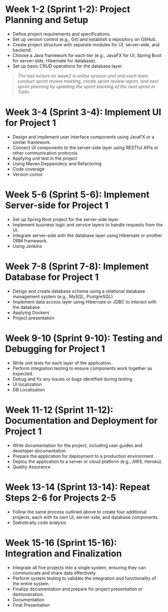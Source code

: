 # Week 1-2 (Sprint 1-2): Project Planning and Setup
* Define project requirements and specifications.
* Set up version control (e.g., Git) and establish a repository on GitHub.
* Create project structure with separate modules for UI, server-side, and backend.
* Choose a Java framework for each tier (e.g., JavaFX for UI, Spring Boot for server-side, Hibernate for database).
* Set up basic CRUD operations for the database layer.

> *The last lecture on week2 is online session and and each team conduct sprint review meeting, create sprint review report, and next sprint planning by updating the sprint backlog of the next sprint in Trello* 

# Week 3-4 (Sprint 3-4): Implement UI for Project 1
* Design and implement user interface components using JavaFX or a similar framework.
* Connect UI components to the server-side layer using RESTful APIs or other communication protocols.
* Applying unit test in the project
* Using Maven Deppendecy and Refactoring
* Code coverage
* Version contol 


# Week 5-6 (Sprint 5-6): Implement Server-side for Project 1
* Set up Spring Boot project for the server-side layer.
* Implement business logic and service layers to handle requests from the UI.
* Integrate server-side with the database layer using Hibernate or another ORM framework.
* Using Jenkins

# Week 7-8 (Sprint 7-8): Implement Database for Project 1
* Design and create database schema using a relational database management system (e.g., MySQL, PostgreSQL).
* Implement data access layer using Hibernate or JDBC to interact with the database.
* Applying Dockers
* Project presentation

# Week 9-10 (Sprint 9-10): Testing and Debugging for Project 1
* Write unit tests for each layer of the application.
* Perform integration testing to ensure components work together as expected.
* Debug and fix any issues or bugs identified during testing.
* UI localization
* DB Localization

# Week 11-12 (Sprint 11-12): Documentation and Deployment for Project 1
* Write documentation for the project, including user guides and developer documentation.
* Prepare the application for deployment to a production environment.
* Deploy the application to a server or cloud platform (e.g., AWS, Heroku).
* Quality Assurance

# Week 13-14 (Sprint 13-14): Repeat Steps 2-6 for Projects 2-5
* Follow the same process outlined above to create four additional projects, each with its own UI, server-side, and database components.
* Statistically code analysis

# Week 15-16 (Sprint 15-16): Integration and Finalization
* Integrate all five projects into a single system, ensuring they can communicate and share data effectively.
* Perform system testing to validate the integration and functionality of the entire system.
* Finalize documentation and prepare for project presentation or demonstration.
* Documentation
* Final Presentation
  
